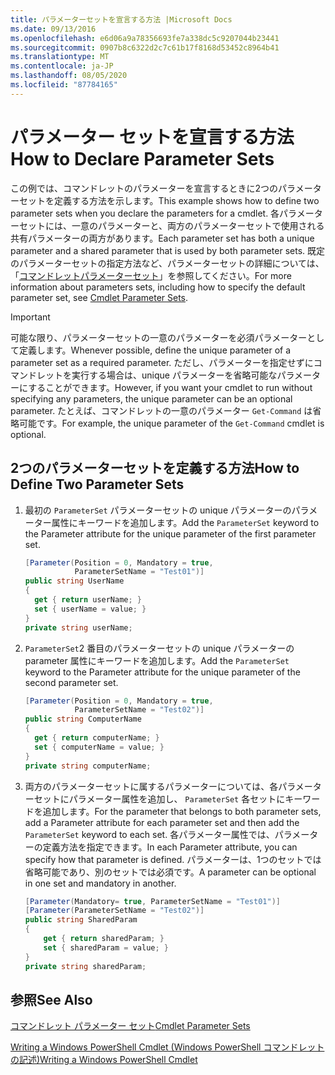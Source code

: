 ```yaml
---
title: パラメーターセットを宣言する方法 |Microsoft Docs
ms.date: 09/13/2016
ms.openlocfilehash: e6d06a9a78356693fe7a338dc5c9207044b23441
ms.sourcegitcommit: 0907b8c6322d2c7c61b17f8168d53452c8964b41
ms.translationtype: MT
ms.contentlocale: ja-JP
ms.lasthandoff: 08/05/2020
ms.locfileid: "87784165"
---
```

# <a name="how-to-declare-parameter-sets"></a><span data-ttu-id="1e790-102">パラメーター セットを宣言する方法</span><span class="sxs-lookup"><span data-stu-id="1e790-102">How to Declare Parameter Sets</span></span>

<span data-ttu-id="1e790-103">この例では、コマンドレットのパラメーターを宣言するときに2つのパラメーターセットを定義する方法を示します。</span><span class="sxs-lookup"><span data-stu-id="1e790-103">This example shows how to define two parameter sets when you declare the parameters for a cmdlet.</span></span> <span data-ttu-id="1e790-104">各パラメーターセットには、一意のパラメーターと、両方のパラメーターセットで使用される共有パラメーターの両方があります。</span><span class="sxs-lookup"><span data-stu-id="1e790-104">Each parameter set has both a unique parameter and a shared parameter that is used by both parameter sets.</span></span> <span data-ttu-id="1e790-105">既定のパラメーターセットの指定方法など、パラメーターセットの詳細については、「[コマンドレットパラメーターセット](./cmdlet-parameter-sets.md)」を参照してください。</span><span class="sxs-lookup"><span data-stu-id="1e790-105">For more information about parameters sets, including how to specify the default parameter set, see [Cmdlet Parameter Sets](./cmdlet-parameter-sets.md).</span></span>

> [!IMPORTANT]
> <span data-ttu-id="1e790-106">可能な限り、パラメーターセットの一意のパラメーターを必須パラメーターとして定義します。</span><span class="sxs-lookup"><span data-stu-id="1e790-106">Whenever possible, define the unique parameter of a parameter set as a required parameter.</span></span> <span data-ttu-id="1e790-107">ただし、パラメーターを指定せずにコマンドレットを実行する場合は、unique パラメーターを省略可能なパラメーターにすることができます。</span><span class="sxs-lookup"><span data-stu-id="1e790-107">However, if you want your cmdlet to run without specifying any parameters, the unique parameter can be an optional parameter.</span></span> <span data-ttu-id="1e790-108">たとえば、コマンドレットの一意のパラメーター `Get-Command` は省略可能です。</span><span class="sxs-lookup"><span data-stu-id="1e790-108">For example, the unique parameter of the `Get-Command` cmdlet is optional.</span></span>

## <a name="how-to-define-two-parameter-sets"></a><span data-ttu-id="1e790-109">2つのパラメーターセットを定義する方法</span><span class="sxs-lookup"><span data-stu-id="1e790-109">How to Define Two Parameter Sets</span></span>

1. <span data-ttu-id="1e790-110">最初の `ParameterSet` パラメーターセットの unique パラメーターのパラメーター属性にキーワードを追加します。</span><span class="sxs-lookup"><span data-stu-id="1e790-110">Add the `ParameterSet` keyword to the Parameter attribute for the unique parameter of the first parameter set.</span></span>

   ```csharp
   [Parameter(Position = 0, Mandatory = true,
              ParameterSetName = "Test01")]
   public string UserName
   {
     get { return userName; }
     set { userName = value; }
   }
   private string userName;
   ```

2. <span data-ttu-id="1e790-111">`ParameterSet`2 番目のパラメーターセットの unique パラメーターの parameter 属性にキーワードを追加します。</span><span class="sxs-lookup"><span data-stu-id="1e790-111">Add the `ParameterSet` keyword to the Parameter attribute for the unique parameter of the second parameter set.</span></span>

   ```csharp
   [Parameter(Position = 0, Mandatory = true,
              ParameterSetName = "Test02")]
   public string ComputerName
   {
     get { return computerName; }
     set { computerName = value; }
   }
   private string computerName;
   ```

3. <span data-ttu-id="1e790-112">両方のパラメーターセットに属するパラメーターについては、各パラメーターセットにパラメーター属性を追加し、 `ParameterSet` 各セットにキーワードを追加します。</span><span class="sxs-lookup"><span data-stu-id="1e790-112">For the parameter that belongs to both parameter sets, add a Parameter attribute for each parameter set and then add the `ParameterSet` keyword to each set.</span></span> <span data-ttu-id="1e790-113">各パラメーター属性では、パラメーターの定義方法を指定できます。</span><span class="sxs-lookup"><span data-stu-id="1e790-113">In each Parameter attribute, you can specify how that parameter is defined.</span></span> <span data-ttu-id="1e790-114">パラメーターは、1つのセットでは省略可能であり、別のセットでは必須です。</span><span class="sxs-lookup"><span data-stu-id="1e790-114">A parameter can be optional in one set and mandatory in another.</span></span>

   ```csharp
   [Parameter(Mandatory= true, ParameterSetName = "Test01")]
   [Parameter(ParameterSetName = "Test02")]
   public string SharedParam
   {
       get { return sharedParam; }
       set { sharedParam = value; }
   }
   private string sharedParam;
   ```

## <a name="see-also"></a><span data-ttu-id="1e790-115">参照</span><span class="sxs-lookup"><span data-stu-id="1e790-115">See Also</span></span>

[<span data-ttu-id="1e790-116">コマンドレット パラメーター セット</span><span class="sxs-lookup"><span data-stu-id="1e790-116">Cmdlet Parameter Sets</span></span>](./cmdlet-parameter-sets.md)

[<span data-ttu-id="1e790-117">Writing a Windows PowerShell Cmdlet (Windows PowerShell コマンドレットの記述)</span><span class="sxs-lookup"><span data-stu-id="1e790-117">Writing a Windows PowerShell Cmdlet</span></span>](./writing-a-windows-powershell-cmdlet.md)
